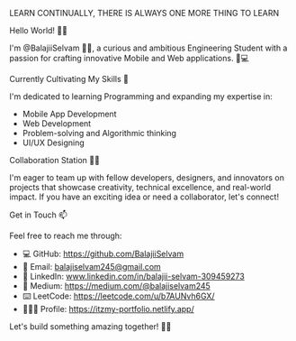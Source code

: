 LEARN CONTINUALLY, THERE IS ALWAYS ONE MORE THING TO LEARN 

Hello World! 👋👋

I'm @BalajiiSelvam 👨‍🎓, a curious and ambitious Engineering Student with a passion for crafting innovative Mobile and Web applications. 📱💻

Currently Cultivating My Skills 🌱

I'm dedicated to learning Programming and expanding my expertise in:
- Mobile App Development 
- Web Development 
- Problem-solving and Algorithmic thinking
- UI/UX Designing

Collaboration Station 💞🤝 

I'm eager to team up with fellow developers, designers, and innovators on projects that showcase creativity, technical excellence, and real-world impact. If you have an exciting idea or need a collaborator, let's connect!

Get in Touch 📫

Feel free to reach me through:
- 💻 GitHub: https://github.com/BalajiiSelvam
- 📩 Email: balajiselvam245@gmail.com
- 🤝 LinkedIn: www.linkedin.com/in/balajii-selvam-309459273
- 📝 Medium: https://medium.com/@balajiselvam245
- ⌨️ LeetCode: https://leetcode.com/u/b7AUNvh6GX/
- 🙋🏻‍♂ Profile: https://itzmy-portfolio.netlify.app/

Let's build something amazing together! 🚀🎉

<!---
BalajiiSelvam/BalajiiSelvam is a ✨ special ✨ repository because its `README.md` (this file) appears on your GitHub profile.
You can click the Preview link to take a look at your changes.
--->
